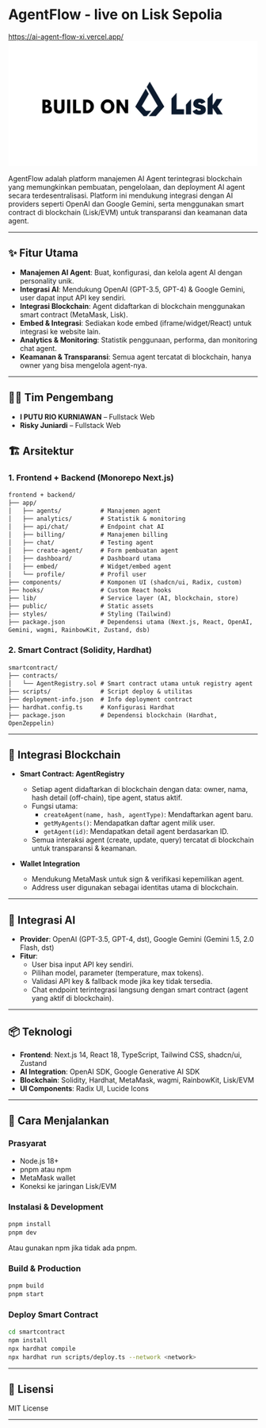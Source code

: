 # AgentFlow - live on Lisk Sepolia
https://ai-agent-flow-xi.vercel.app/
![Banner AgentFlow](frontend-backend/public/LISK-BUILDER.png)

AgentFlow adalah platform manajemen AI Agent terintegrasi blockchain yang memungkinkan pembuatan, pengelolaan, dan deployment AI agent secara terdesentralisasi. Platform ini mendukung integrasi dengan AI providers seperti OpenAI dan Google Gemini, serta menggunakan smart contract di blockchain (Lisk/EVM) untuk transparansi dan keamanan data agent.

---

## ✨ Fitur Utama

- **Manajemen AI Agent**: Buat, konfigurasi, dan kelola agent AI dengan personality unik.
- **Integrasi AI**: Mendukung OpenAI (GPT-3.5, GPT-4) & Google Gemini, user dapat input API key sendiri.
- **Integrasi Blockchain**: Agent didaftarkan di blockchain menggunakan smart contract (MetaMask, Lisk).
- **Embed & Integrasi**: Sediakan kode embed (iframe/widget/React) untuk integrasi ke website lain.
- **Analytics & Monitoring**: Statistik penggunaan, performa, dan monitoring chat agent.
- **Keamanan & Transparansi**: Semua agent tercatat di blockchain, hanya owner yang bisa mengelola agent-nya.

---

## 👨‍💻 Tim Pengembang

- **I PUTU RIO KURNIAWAN** – Fullstack Web
- **Risky Juniardi** – Fullstack Web 

## 🏗️ Arsitektur

### 1. Frontend + Backend (Monorepo Next.js)
```
frontend + backend/
├── app/
│   ├── agents/           # Manajemen agent
│   ├── analytics/        # Statistik & monitoring
│   ├── api/chat/         # Endpoint chat AI
│   ├── billing/          # Manajemen billing
│   ├── chat/             # Testing agent
│   ├── create-agent/     # Form pembuatan agent
│   ├── dashboard/        # Dashboard utama
│   ├── embed/            # Widget/embed agent
│   └── profile/          # Profil user
├── components/           # Komponen UI (shadcn/ui, Radix, custom)
├── hooks/                # Custom React hooks
├── lib/                  # Service layer (AI, blockchain, store)
├── public/               # Static assets
├── styles/               # Styling (Tailwind)
├── package.json          # Dependensi utama (Next.js, React, OpenAI, Gemini, wagmi, RainbowKit, Zustand, dsb)
```

### 2. Smart Contract (Solidity, Hardhat)
```
smartcontract/
├── contracts/
│   └── AgentRegistry.sol # Smart contract utama untuk registry agent
├── scripts/              # Script deploy & utilitas
├── deployment-info.json  # Info deployment contract
├── hardhat.config.ts     # Konfigurasi Hardhat
├── package.json          # Dependensi blockchain (Hardhat, OpenZeppelin)
```

---

## 🔗 Integrasi Blockchain

- **Smart Contract: AgentRegistry**
  - Setiap agent didaftarkan di blockchain dengan data: owner, nama, hash detail (off-chain), tipe agent, status aktif.
  - Fungsi utama:
    - `createAgent(name, hash, agentType)`: Mendaftarkan agent baru.
    - `getMyAgents()`: Mendapatkan daftar agent milik user.
    - `getAgent(id)`: Mendapatkan detail agent berdasarkan ID.
  - Semua interaksi agent (create, update, query) tercatat di blockchain untuk transparansi & keamanan.

- **Wallet Integration**
  - Mendukung MetaMask untuk sign & verifikasi kepemilikan agent.
  - Address user digunakan sebagai identitas utama di blockchain.

---

## 🤖 Integrasi AI

- **Provider**: OpenAI (GPT-3.5, GPT-4, dst), Google Gemini (Gemini 1.5, 2.0 Flash, dst)
- **Fitur**:
  - User bisa input API key sendiri.
  - Pilihan model, parameter (temperature, max tokens).
  - Validasi API key & fallback mode jika key tidak tersedia.
  - Chat endpoint terintegrasi langsung dengan smart contract (agent yang aktif di blockchain).

---

## 📦 Teknologi

- **Frontend**: Next.js 14, React 18, TypeScript, Tailwind CSS, shadcn/ui, Zustand
- **AI Integration**: OpenAI SDK, Google Generative AI SDK
- **Blockchain**: Solidity, Hardhat, MetaMask, wagmi, RainbowKit, Lisk/EVM
- **UI Components**: Radix UI, Lucide Icons

---

## 🚀 Cara Menjalankan

### Prasyarat
- Node.js 18+
- pnpm atau npm
- MetaMask wallet
- Koneksi ke jaringan Lisk/EVM

### Instalasi & Development
```bash
pnpm install
pnpm dev
```
Atau gunakan npm jika tidak ada pnpm.

### Build & Production
```bash
pnpm build
pnpm start
```

### Deploy Smart Contract
```bash
cd smartcontract
npm install
npx hardhat compile
npx hardhat run scripts/deploy.ts --network <network>
```

---

## 📄 Lisensi

MIT License 

---

